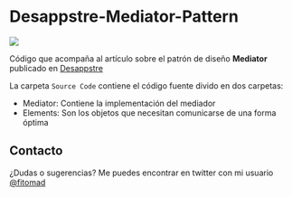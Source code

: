 # Desappstre-Mediator-Pattern
![](https://img.shields.io/badge/swift-4.0-orange.svg)

Código que acompaña al artículo sobre el patrón de diseño **Mediator** publicado en [Desappstre](http://desappstre.com)

La carpeta `Source Code` contiene el código fuente divido en dos carpetas:

* Mediator: Contiene la implementación del mediador
* Elements: Son los objetos que necesitan comunicarse de una forma óptima

## Contacto

¿Dudas o sugerencias? Me puedes encontrar en twitter con mi usuario [@fitomad](https://twitter.com/fitomad)
